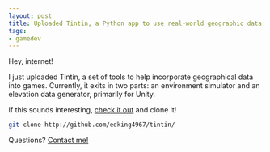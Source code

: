 ```yaml
---
layout: post
title: Uploaded Tintin, a Python app to use real-world geographic data in games
tags:
- gamedev
---
```

Hey, internet! 

I just uploaded Tintin, a set of tools to help incorporate geographical data into games. Currently, it exits in two parts: an environment simulator and an elevation data generator, primarily for Unity. 

If this sounds interesting, [check it out](http://github.com/edking4967/tintin/) and clone it!

```bash
git clone http://github.com/edking4967/tintin/
```

Questions? [Contact me!](http://edking4967.github.io/contact/)
